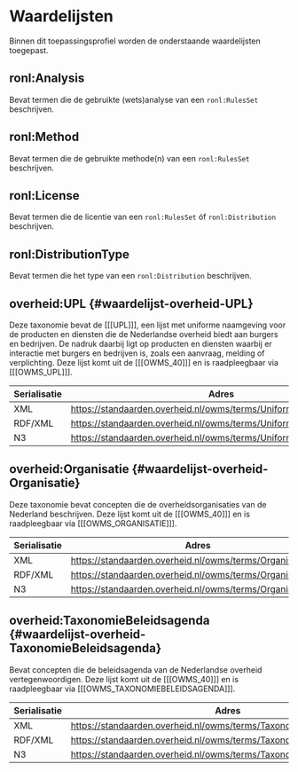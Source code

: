 # Waardelijsten

Binnen dit toepassingsprofiel worden de onderstaande waardelijsten toegepast.

## ronl:Analysis

Bevat termen die de gebruikte (wets)analyse van een `ronl:RulesSet` beschrijven.

## ronl:Method

Bevat termen die de gebruikte methode(n) van een `ronl:RulesSet` beschrijven.

## ronl:License

Bevat termen die de licentie van een `ronl:RulesSet` óf `ronl:Distribution` beschrijven.

## ronl:DistributionType

Bevat termen die het type van een `ronl:Distribution` beschrijven.

## overheid:UPL {#waardelijst-overheid-UPL}

Deze taxonomie bevat de [[[UPL]]], een lijst met uniforme naamgeving voor de producten en diensten die de Nederlandse overheid biedt aan burgers en bedrijven. De nadruk daarbij ligt op producten en diensten waarbij er interactie met burgers en bedrijven is, zoals een aanvraag, melding of verplichting. Deze lijst komt uit de [[[OWMS_40]]] en is raadpleegbaar via [[[OWMS_UPL]]].

| Serialisatie | Adres                                                              |
| ------------ | ------------------------------------------------------------------ |
| XML          | https://standaarden.overheid.nl/owms/terms/UniformeProductnaam.xml |
| RDF/XML      | https://standaarden.overheid.nl/owms/terms/UniformeProductnaam.rdf |
| N3           | https://standaarden.overheid.nl/owms/terms/UniformeProductnaam.n3  |

## overheid:Organisatie {#waardelijst-overheid-Organisatie}

Deze taxonomie bevat concepten die de overheidsorganisaties van de Nederland beschrijven. Deze lijst komt uit de
[[[OWMS_40]]] en is raadpleegbaar via [[[OWMS_ORGANISATIE]]].

| Serialisatie | Adres                                                      |
| ------------ | ---------------------------------------------------------- |
| XML          | https://standaarden.overheid.nl/owms/terms/Organisatie.xml |
| RDF/XML      | https://standaarden.overheid.nl/owms/terms/Organisatie.rdf |
| N3           | https://standaarden.overheid.nl/owms/terms/Organisatie.n3  |

## overheid:TaxonomieBeleidsagenda {#waardelijst-overheid-TaxonomieBeleidsagenda}

Bevat concepten die de beleidsagenda van de Nederlandse overheid vertegenwoordigen. Deze lijst komt uit de
[[[OWMS_40]]] en is raadpleegbaar via [[[OWMS_TAXONOMIEBELEIDSAGENDA]]].

| Serialisatie | Adres                                                                 |
|--------------|-----------------------------------------------------------------------|
| XML          | https://standaarden.overheid.nl/owms/terms/TaxonomieBeleidsagenda.xml |
| RDF/XML      | https://standaarden.overheid.nl/owms/terms/TaxonomieBeleidsagenda.rdf |
| N3           | https://standaarden.overheid.nl/owms/terms/TaxonomieBeleidsagenda.n3  |
